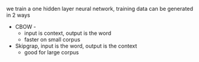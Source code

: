 we train a one hidden layer neural network, training data can be generated in 2 ways
- CBOW - 
	- input is context, output is the word
	- faster on small corpus
- Skipgrap, input is the word, output is the context
	- good for large corpus